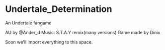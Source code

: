 # Undertale_Determination
An Undertale fangame

AU by @Ander_d
Music: S.T.A.Y remix(many versions)
Game made by Dinix

Soon we'll import everything to this space.
